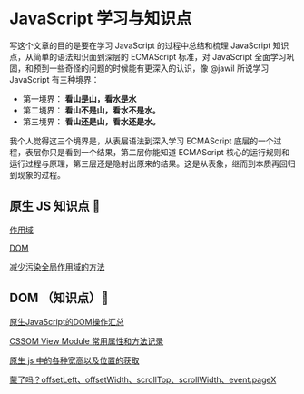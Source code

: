 # JavaScript 学习与知识点

写这个文章的目的是要在学习 JavaScript 的过程中总结和梳理 JavaScript 知识点，从简单的语法知识面到深层的 ECMAScript 标准，对 JavaScript 全面学习巩固，和预到一些奇怪的问题的时候能有更深入的认识，像 @jawil 所说学习 JavaScript 有三种境界：

- 第一境界： **看山是山，看水是水**
- 第二境界： **看山不是山，看水不是水。**
- 第三境界： **看山还是山，看水还是水。**

我个人觉得这三个境界是，从表层语法到深入学习 ECMAScript 底层的一个过程，表层你只是看到一个结果，第二层你能知道 ECMAScript 核心的运行规则和运行过程与原理，第三层还是隐射出原来的结果。这是从表象，继而到本质再回归到现象的过程。

## 原生 JS 知识点  :pushpin:

[作用域](https://github.com/ClarenceC/JavaScript-Knowledge/issues/1)

[DOM](https://github.com/ClarenceC/JavaScript-Knowledge/issues/2)

[减少污染全局作用域的方法](https://github.com/ClarenceC/JavaScript-Knowledge/issues/3)

## DOM （知识点）:round_pushpin:
[原生JavaScript的DOM操作汇总](http://harttle.land/2015/10/01/javascript-dom-api.html)

[CSSOM View Module 常用属性和方法记录](https://github.com/Mcbai/Blog/issues/6)

[原生 js 中的各种宽高以及位置的获取](http://bangz.me/archives/getting-size-and-position-attributes-with-javascript.html)

[蒙了吗？offsetLeft、offsetWidth、scrollTop、scrollWidth、event.pageX](https://juejin.im/post/5ac08b405188257cc20d6d52)

